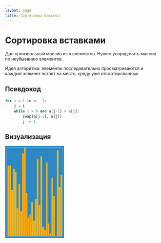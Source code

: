 ```yaml
---
layout: page
title: Сортировка массива
---
```


# Сортировка вставками

Дан произвольный массив из `n` элементов. Нужно упорядочить массив по неубыванию элементов.

Идея алгоритма: элементы последовательно просматриваются и каждый элемент встает на место, среду уже отсортированных.

## Псевдокод

```python
for i = 1 to n - 1:
    j = i
    while j > 0 and a[j-1] > a[j]:
        swap(a[j-1], a[j])
        j -= 1
```

## Визуализация

![](/assets/Insertion_sort.gif)
